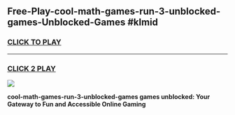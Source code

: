 
## Free-Play-cool-math-games-run-3-unblocked-games-Unblocked-Games #klmid
<h3>
<a href="https://news.freeplayer.one?title=cool-math-games-run-3-unblocked-games&ref=8M">CLICK TO PLAY</a></h3>
<hr>

<h3>
<a href="https://news.freeplayer.one?title=cool-math-games-run-3-unblocked-games&ref=8M">CLICK 2 PLAY</a>
  
</h3>

<a href="https://news.freeplayer.one?title=cool-math-games-run-3-unblocked-games&ref=8M"><img src="https://clearcache.store/games.png"></a>


**cool-math-games-run-3-unblocked-games games unblocked: Your Gateway to Fun and Accessible Online Gaming**
